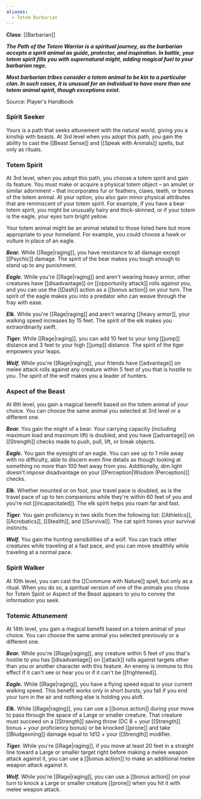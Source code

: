 ```yaml
---
aliases:
  - Totem Barbarian
---
```

**Class**: [[Barbarian]] 

**_The Path of the Totem Warrior is a spiritual journey, as the barbarian accepts a spirit animal as guide, protector, and inspiration. In battle, your totem spirit fills you with supernatural might, adding magical fuel to your barbarian rage._**

**_Most barbarian tribes consider a totem animal to be kin to a particular clan. In such cases, it is unusual for an individual to have more than one totem animal spirit, though exceptions exist._**

Source: Player's Handbook

### Spirit Seeker

Yours is a path that seeks attunement with the natural world, giving you a kinship with beasts. At 3rd level when you adopt this path, you gain the ability to cast the [[Beast Sense]] and [[Speak with Animals]] spells, but only as rituals.

### Totem Spirit

At 3rd level, when you adopt this path, you choose a totem spirit and gain its feature. You must make or acquire a physical totem object – an amulet or similar adornment – that incorporates fur or feathers, claws, teeth, or bones of the totem animal. At your option, you also gain minor physical attributes that are reminiscent of your totem spirit. For example, if you have a bear totem spirit, you might be unusually hairy and thick-skinned, or if your totem is the eagle, your eyes turn bright yellow.

Your totem animal might be an animal related to those listed here but more appropriate to your homeland. For example, you could choose a hawk or vulture in place of an eagle.

**_Bear._** While [[Rage|raging]], you have resistance to all damage except [[Psychic]] damage. The spirit of the bear makes you tough enough to stand up to any punishment.

**_Eagle._** While you're [[Rage|raging]] and aren't wearing heavy armor, other creatures have [[disadvantage]] on [[opportunity attack]] rolls against you, and you can use the [[Dash]] action as a [[bonus action]] on your turn. The spirit of the eagle makes you into a predator who can weave through the fray with ease.

**_Elk._** While you're [[Rage|raging]] and aren't wearing [[heavy armor]], your walking speed increases by 15 feet. The spirit of the elk makes you extraordinarily swift.

**_Tiger._** While [[Rage|raging]], you can add 10 feet to your long [[jump]] distance and 3 feet to your high [[jump]] distance. The spirit of the tiger empowers your leaps.

**_Wolf._** While you're [[Rage|raging]], your friends have [[advantage]] on melee attack rolls against any creature within 5 feet of you that is hostile to you. The spirit of the wolf makes you a leader of hunters.

### Aspect of the Beast

At 6th level, you gain a magical benefit based on the totem animal of your choice. You can choose the same animal you selected at 3rd level or a different one.

**_Bear._** You gain the might of a bear. Your carrying capacity (including maximum load and maximum lift) is doubled, and you have [[advantage]] on [[Strength]] checks made to push, pull, lift, or break objects.

**_Eagle._** You gain the eyesight of an eagle. You can see up to 1 mile away with no difficulty, able to discern even fine details as though looking at something no more than 100 feet away from you. Additionally, dim light doesn't impose disadvantage on your [[Perception|Wisdom (Perception)]] checks.

**_Elk._** Whether mounted or on foot, your travel pace is doubled, as is the travel pace of up to ten companions while they're within 60 feet of you and you're not [[incapacitated]]. The elk spirit helps you roam far and fast.

**_Tiger._** You gain proficiency in two skills from the following list: [[Athletics]], [[Acrobatics]], [[Stealth]], and [[Survival]]. The cat spirit hones your survival instincts.

**_Wolf._** You gain the hunting sensibilities of a wolf. You can track other creatures while traveling at a fast pace, and you can move stealthily while traveling at a normal pace.

### Spirit Walker

At 10th level, you can cast the [[Commune with Nature]] spell, but only as a ritual. When you do so, a spiritual version of one of the animals you chose for Totem Spirit or Aspect of the Beast appears to you to convey the information you seek.

### Totemic Attunement

At 14th level, you gain a magical benefit based on a totem animal of your choice. You can choose the same animal you selected previously or a different one.

**_Bear._** While you're [[Rage|raging]], any creature within 5 feet of you that's hostile to you has [[disadvantage]] on [[attack]] rolls against targets other than you or another character with this feature. An enemy is immune to this effect if it can't see or hear you or if it can't be [[frightened]].

**_Eagle._** While [[Rage|raging]], you have a flying speed equal to your current walking speed. This benefit works only in short bursts; you fall if you end your turn in the air and nothing else is holding you aloft.

**_Elk._** While [[Rage|raging]], you can use a [[bonus action]] during your move to pass through the space of a Large or smaller creature. That creature must succeed on a [[Strength]] saving throw (DC 8 + your [[Strength]] bonus + your proficiency bonus) or be knocked [[prone]] and take [[Bludgeoning]] damage equal to 1d12 + your [[Strength]] modifier.

**_Tiger._** While you're [[Rage|raging]], if you move at least 20 feet in a straight line toward a Large or smaller target right before making a melee weapon attack against it, you can use a [[bonus action]] to make an additional melee weapon attack against it.

**_Wolf._** While you're [[Rage|raging]], you can use a [[bonus action]] on your turn to knock a Large or smaller creature [[prone]] when you hit it with melee weapon attack.
